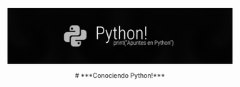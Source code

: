 <p align="center">
  <img src="https://github.com/emilianod98/Apuntes-Python/blob/main/src/Apuntes-Python.png">
</p>

<p align="center">
  # ***Conociendo Python!***
</p>



<br>

<br>